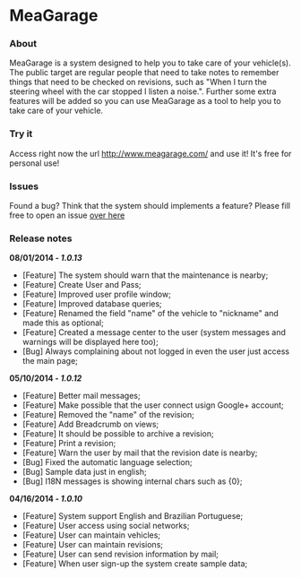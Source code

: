 MeaGarage
=== 


### About
MeaGarage is a system designed to help you to take care of your vehicle(s). 
The public target are regular people that need to take notes to remember things that need to be checked on revisions, such as "When I turn the steering wheel with the car stopped I listen a noise.".
Further some extra features will be added so you can use MeaGarage as a tool to help you to take care of your vehicle.


### Try it
Access right now the url http://www.meagarage.com/ and use it! It's free for personal use!

### Issues
Found a bug? Think that the system should implements a feature? Please fill free to open an issue [over here](https://github.com/eidoscode/mea-garage/issues)


### Release notes

**08/01/2014 - _1.0.13_**
* [Feature] The system should warn that the maintenance is nearby;
* [Feature] Create User and Pass;
* [Feature] Improved user profile window;
* [Feature] Improved database queries;
* [Feature] Renamed the field "name" of the vehicle to "nickname" and made this as optional;
* [Feature] Created a message center to the user (system messages and warnings will be displayed here too);
* [Bug] Always complaining about not logged in even the user just access the main page;



**05/10/2014 - _1.0.12_**
* [Feature] Better mail messages;
* [Feature] Make possible that the user connect usign Google+ account;
* [Feature] Removed the "name" of the revision;
* [Feature] Add Breadcrumb on views;
* [Feature] It should be possible to archive a revision;
* [Feature] Print a revision;
* [Feature] Warn the user by mail that the revision date is nearby;
* [Bug] Fixed the automatic language selection;
* [Bug] Sample data just in english;
* [Bug] I18N messages is showing internal chars such as {0};



**04/16/2014 - _1.0.10_**
* [Feature] System support English and Brazilian Portuguese;
* [Feature] User access using social networks;
* [Feature] User can maintain vehicles;
* [Feature] User can maintain revisions;
* [Feature] User can send revision information by mail;
* [Feature] When user sign-up the system create sample data;


